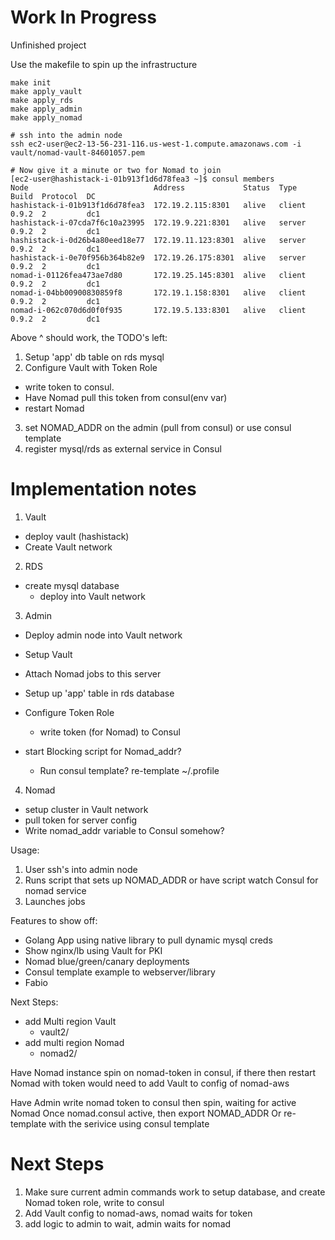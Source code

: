 # Work In Progress
Unfinished project

Use the makefile to spin up the infrastructure

```
make init
make apply_vault
make apply_rds
make apply_admin
make apply_nomad

# ssh into the admin node
ssh ec2-user@ec2-13-56-231-116.us-west-1.compute.amazonaws.com -i vault/nomad-vault-84601057.pem

# Now give it a minute or two for Nomad to join
[ec2-user@hashistack-i-01b913f1d6d78fea3 ~]$ consul members
Node                            Address             Status  Type    Build  Protocol  DC
hashistack-i-01b913f1d6d78fea3  172.19.2.115:8301   alive   client  0.9.2  2         dc1
hashistack-i-07cda7f6c10a23995  172.19.9.221:8301   alive   server  0.9.2  2         dc1
hashistack-i-0d26b4a80eed18e77  172.19.11.123:8301  alive   server  0.9.2  2         dc1
hashistack-i-0e70f956b364b82e9  172.19.26.175:8301  alive   server  0.9.2  2         dc1
nomad-i-01126fea473ae7d80       172.19.25.145:8301  alive   client  0.9.2  2         dc1
nomad-i-04bb00900830859f8       172.19.1.158:8301   alive   client  0.9.2  2         dc1
nomad-i-062c070d6d0f0f935       172.19.5.133:8301   alive   client  0.9.2  2         dc1

```

Above ^ should work, the TODO's left:
1. Setup 'app' db table on rds mysql
2. Configure Vault with Token Role
  - write token to consul.
  - Have Nomad pull this token from consul(env var)
  - restart Nomad
3. set NOMAD_ADDR on the admin (pull from consul) or use consul template
4. register mysql/rds as external service in Consul

# Implementation notes

1. Vault
  - deploy vault (hashistack)
  - Create Vault network

2. RDS
  - create mysql database
    - deploy into Vault network

3. Admin
  - Deploy admin node into Vault network
  - Setup Vault
  - Attach Nomad jobs to this server

  - Setup up 'app' table in rds database

  - Configure Token Role
    - write token (for Nomad) to Consul

  - start Blocking script for Nomad_addr?
    - Run consul template? re-template ~/.profile

4. Nomad
  - setup cluster in Vault network
  - pull token for server config
  - Write nomad_addr variable to Consul somehow?

Usage:
1. User ssh's into admin node
2. Runs script that sets up NOMAD_ADDR or have script watch Consul for nomad service
3. Launches jobs

Features to show off:
- Golang App using native library to pull dynamic mysql creds
- Show nginx/lb using Vault for PKI
- Nomad blue/green/canary deployments
- Consul template example to webserver/library
- Fabio

Next Steps:
- add Multi region Vault
  - vault2/
- add multi region Nomad
  - nomad2/


Have Nomad instance spin on nomad-token in consul, if there then restart Nomad with token
  would need to add Vault to config of nomad-aws

Have Admin write nomad token to consul then spin, waiting for active Nomad
   Once nomad.consul active, then export NOMAD_ADDR
 Or re-template with the serivice using consul template

# Next Steps
1. Make sure current admin commands work to setup database, and create Nomad token role, write to consul
2. Add Vault config to nomad-aws, nomad waits for token
3. add logic to admin to wait, admin waits for nomad
